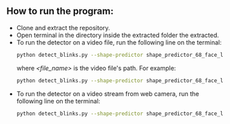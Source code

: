 ## How to run the program:
- Clone and extract the repository. 
- Open terminal in the directory inside the extracted folder the extracted.
- To run the detector on a video file, run the following line on the terminal:
    ```sh
    python detect_blinks.py --shape-predictor shape_predictor_68_face_landmarks.dat --video <file_name>
    ```
    where *<file_name>* is the video file's path. For example:
    ```sh
    python detect_blinks.py --shape-predictor shape_predictor_68_face_landmarks.dat --video video.mp4
    ```
- To run the detector on a video stream from web camera, run the following line on the terminal:
    ```sh
    python detect_blinks.py --shape-predictor shape_predictor_68_face_landmarks.dat
    ```